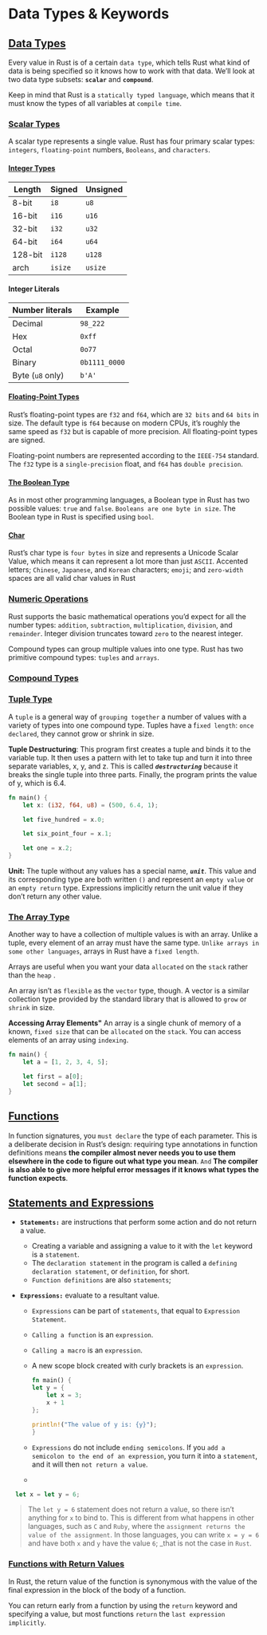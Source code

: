 # Data Types & Keywords

## [Data Types][DTs]

Every value in Rust is of a certain `data type`, which tells Rust what kind of data is being specified so it knows how to work with that data. We’ll look at two data type subsets: **`scalar`** and **`compound`**.

Keep in mind that Rust is a `statically typed language`, which means that it must know the types of all variables at `compile time`.

### [Scalar Types][STs]

A scalar type represents a single value. Rust has four primary scalar types: `integers`, `floating-point` numbers, `Booleans`, and `characters`.

#### [Integer Types][Ints]

| Length  | Signed  | Unsigned |
| ------- | ------- | -------- |
| 8-bit   | `i8`    | `u8`     |
| 16-bit  | `i16`   | `u16`    |
| 32-bit  | `i32`   | `u32`    |
| 64-bit  | `i64`   | `u64`    |
| 128-bit | `i128`  | `u128`   |
| arch    | `isize` | `usize`  |

#### Integer Literals

| Number literals  | Example       |
| ---------------- | ------------- |
| Decimal          | `98_222`      |
| Hex              | `0xff`        |
| Octal            | `0o77`        |
| Binary           | `0b1111_0000` |
| Byte (`u8` only) | `b'A'`        |

#### [Floating-Point Types][Floating-Point]

Rust’s floating-point types are `f32` and `f64`, which are `32 bits` and `64 bits` in size. The default type is `f64` because on modern CPUs, it’s roughly the same speed as `f32` but is capable of more precision. All floating-point types are signed.

Floating-point numbers are represented according to the `IEEE-754` standard. The `f32` type is a `single-precision` float, and `f64` has `double precision`.

#### [The Boolean Type][BooleanType]

As in most other programming languages, a Boolean type in Rust has two possible values: `true` and `false`. `Booleans are one byte in size`. The Boolean type in Rust is specified using `bool`.

#### [Char]

Rust’s char type is `four bytes` in size and represents a Unicode Scalar Value, which means it can represent a lot more than just `ASCII`. Accented letters; `Chinese`, `Japanese`, and `Korean` characters; `emoji`; and `zero-width` spaces are all valid char values in Rust

### [Numeric Operations][NumericOperations]

Rust supports the basic mathematical operations you’d expect for all the number types: `addition`, `subtraction`, `multiplication`, `division`, and `remainder`. Integer division truncates toward `zero` to the nearest integer.

Compound types can group multiple values into one type. Rust has two primitive compound types: `tuples` and `arrays`.

### [Compound Types][CompoundTypes]

### [Tuple Type](https://doc.rust-lang.org/book/ch03-02-data-types.html#the-tuple-type)

A `tuple` is a general way of `grouping together` a number of values with a variety of types into one compound type. Tuples have a f`ixed length`: `once declared`, they cannot grow or shrink in size.

**Tuple Destructuring**: This program first creates a tuple and binds it to the variable tup. It then uses a pattern with let to take tup and turn it into three separate variables, x, y, and z. This is called **_`destructuring`_** because it breaks the single tuple into three parts. Finally, the program prints the value of y, which is 6.4.

```rust
fn main() {
    let x: (i32, f64, u8) = (500, 6.4, 1);

    let five_hundred = x.0;

    let six_point_four = x.1;

    let one = x.2;
}
```

**Unit:** The tuple without any values has a special name, **_`unit`_**. This value and its corresponding type are both written `()` and represent an `empty value` or an `empty return` type. Expressions implicitly return the unit value if they don’t return any other value.

### [The Array Type](https://doc.rust-lang.org/book/ch03-02-data-types.html#the-array-type)

Another way to have a collection of multiple values is with an array. Unlike a tuple, every element of an array must have the same type. `Unlike arrays in some other languages`, arrays in Rust have a `fixed length`.

Arrays are useful when you want your data `allocated` on the `stack` rather than the `heap` .

An array isn’t as `flexible` as the `vector` type, though. A vector is a similar collection type provided by the standard library that is allowed to `grow` or `shrink` in size.

**Accessing Array Elements"** An array is a single chunk of memory of a known, `fixed size` that can be `allocated` on the `stack`. You can access elements of an array using `indexing`.

```rust
fn main() {
    let a = [1, 2, 3, 4, 5];

    let first = a[0];
    let second = a[1];
}
```

## [Functions](https://doc.rust-lang.org/book/ch03-03-how-functions-work.html#functions)

In function signatures, you `must declare` the type of each parameter. This is a deliberate decision in Rust’s design: requiring type annotations in function definitions means **the compiler almost never needs you to use them elsewhere in the code to figure out what type you mean**. `And` **The compiler is also able to give more helpful error messages if it knows what types the function expects**.

## [Statements and Expressions](https://doc.rust-lang.org/book/ch03-03-how-functions-work.html#statements-and-expressions)

- **`Statements:`** are instructions that perform some action and do not return a value.
  - Creating a variable and assigning a value to it with the `let` keyword is a `statement`.
  - The `declaration statement` in the program is called a `defining declaration statement`, or `definition`, for short.
  - `Function definitions` are also `statements`;
- **`Expressions:`** evaluate to a resultant value.

  - `Expressions` can be part of `statements`, that equal to `Expression Statement`.
  - `Calling a function` is an `expression`.
  - `Calling a macro` is an `expression`.
  - A new scope block created with curly brackets is an `expression`.

    ```rust
    fn main() {
    let y = {
        let x = 3;
        x + 1
    };

    println!("The value of y is: {y}");
    }
    ```

  - `Expressions` do not include `ending semicolons`. If you `add a semicolon to the end of an expression`, you turn it into a `statement`, and it will then `not return a value`.
  -

```rust
  let x = let y = 6;
```

> The `let y = 6` statement does not return a value, so there isn’t anything for `x` to bind to. This is different from what happens in other languages, such as `C` and `Ruby`, where the `assignment returns the value of the assignment`. In those languages, you can write `x = y = 6` and have both `x` and `y` have the value `6`; \_that is not the case in `Rust`.

### [Functions with Return Values](https://doc.rust-lang.org/book/ch03-03-how-functions-work.html#functions-with-return-values)

In Rust, the return value of the function is synonymous with the value of the final expression in the block of the body of a function.

You can return early from a function by using the `return` keyword and specifying a value, but most functions `return` the `last expression implicitly`.

<!-- links -->
[DTs]: https://doc.rust-lang.org/book/ch03-02-data-types.html#data-types
[STs]: https://doc.rust-lang.org/book/ch03-02-data-types.html#scalar-types
[Ints]: https://doc.rust-lang.org/book/ch03-02-data-types.html#integer-types
[Floating-Point]: https://doc.rust-lang.org/book/ch03-02-data-types.html#floating-point-types
[NumericOperations]: https://doc.rust-lang.org/book/ch03-02-data-types.html#numeric-operations
[BooleanType]: https://doc.rust-lang.org/book/ch03-02-data-types.html#the-boolean-type
[Char]: https://doc.rust-lang.org/book/ch03-02-data-types.html#the-character-type
[CompoundTypes]: https://doc.rust-lang.org/book/ch03-02-data-types.html#compound-types
